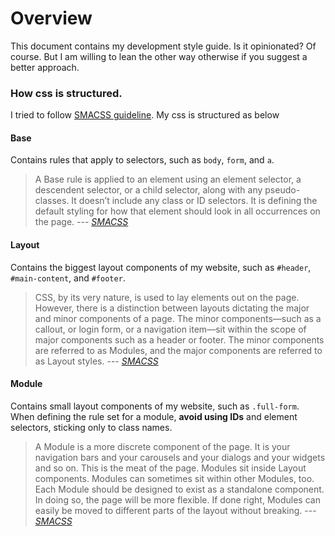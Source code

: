# Overview

This document contains my development style guide. Is it opinionated? Of course. But I am willing to lean the other way otherwise if you suggest a better approach.


### How css is structured.

I tried to follow [SMACSS guideline](https://smacss.com/). My css is structured as below

#### Base

Contains rules that apply to selectors, such as ```body```, ```form```, and ```a```.

> A Base rule is applied to an element using an element selector, a descendent selector, or a child selector, along with any pseudo-classes. It doesn’t include any class or ID selectors. It is defining the default styling for how that element should look in all occurrences on the page. --- <cite>[SMACSS](https://smacss.com/)</cite>

#### Layout

Contains the biggest layout components of my website, such as ```#header```, ```#main-content```, and ```#footer```.

> CSS, by its very nature, is used to lay elements out on the page. However, there is a distinction between layouts dictating the major and minor components of a page. The minor components—such as a callout, or login form, or a navigation item—sit within the scope of major components such as a header or footer. The minor components are referred to as Modules, and the major components are referred to as Layout styles. --- <cite>[SMACSS](https://smacss.com/)</cite>

#### Module

Contains small layout components of my website, such as ```.full-form```. When defining the rule set for a module, **avoid using IDs** and element selectors, sticking only to class names.

> A Module is a more discrete component of the page. It is your navigation bars and your carousels and your dialogs and your widgets and so on. This is the meat of the page. Modules sit inside Layout components. Modules can sometimes sit within other Modules, too. Each Module should be designed to exist as a standalone component. In doing so, the page will be more flexible. If done right, Modules can easily be moved to different parts of the layout without breaking. --- <cite>[SMACSS](https://smacss.com/)</cite>
